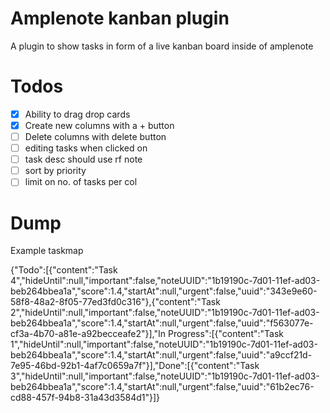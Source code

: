 # Amplenote kanban plugin

A plugin to show tasks in form of a live kanban board inside of amplenote


# Todos

- [x] Ability to drag drop cards
- [x] Create new columns with a + button
- [ ] Delete columns with delete button
- [ ] editing tasks when clicked on
- [ ] task desc should use rf note
- [ ] sort by priority
- [ ] limit on no. of tasks per col

# Dump

Example taskmap

{"Todo":[{"content":"Task 4","hideUntil":null,"important":false,"noteUUID":"1b19190c-7d01-11ef-ad03-beb264bbea1a","score":1.4,"startAt":null,"urgent":false,"uuid":"343e9e60-58f8-48a2-8f05-77ed3fd0c316"},{"content":"Task 2","hideUntil":null,"important":false,"noteUUID":"1b19190c-7d01-11ef-ad03-beb264bbea1a","score":1.4,"startAt":null,"urgent":false,"uuid":"f563077e-cf3a-4b70-a81e-a92becceafe2"}],"In Progress":[{"content":"Task 1","hideUntil":null,"important":false,"noteUUID":"1b19190c-7d01-11ef-ad03-beb264bbea1a","score":1.4,"startAt":null,"urgent":false,"uuid":"a9ccf21d-7e95-46bd-92b1-4af7c0659a7f"}],"Done":[{"content":"Task 3","hideUntil":null,"important":false,"noteUUID":"1b19190c-7d01-11ef-ad03-beb264bbea1a","score":1.4,"startAt":null,"urgent":false,"uuid":"61b2ec76-cd88-457f-94b8-31a43d3584d1"}]}
